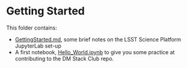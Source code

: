 # Getting Started

This folder contains:

* [GettingStarted.md](GettingStarted.md), some brief notes on the LSST Science Platform JupyterLab set-up
* A first notebook, [Hello_World.ipynb](Hellow_World.ipynb) to give you some practice at contributing to the DM Stack Club repo.

